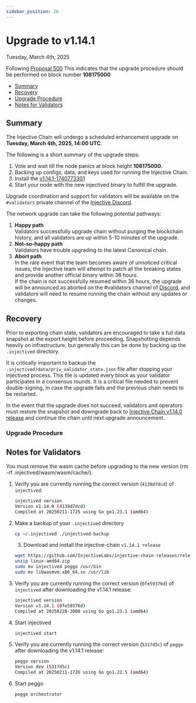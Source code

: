 ```yaml
---
sidebar_position: 20
---
```


# Upgrade to v1.14.1

Tuesday, March 4th, 2025

Following [Proposal 500](https://injhub.com/proposals/500) This indicates that the upgrade procedure should be performed on block number **108175000**

* [Summary](#summary)
* [Recovery](#recovery)
* [Upgrade Procedure](#upgrade-procedure)
* [Notes for Validators](#notes-for-validators)

## Summary

The Injective Chain will undergo a scheduled enhancement upgrade on **Tuesday, March 4th, 2025, 14:00 UTC**.

The following is a short summary of the upgrade steps:

1. Vote and wait till the node panics at block height **108175000**.
2. Backing up configs, data, and keys used for running the Injective Chain.
3. Install the [v1.14.1-1740773301](https://github.com/InjectiveLabs/injective-chain-releases/releases/tag/v1.14.1-1740773301)
4. Start your node with the new injectived binary to fulfill the upgrade.

Upgrade coordination and support for validators will be available on the `#validators` private channel of the [Injective Discord](https://discord.gg/injective).

The network upgrade can take the following potential pathways:

1. **Happy path**\
   Validators successfully upgrade chain without purging the blockchain history, and all validators are up within 5-10 minutes of the upgrade.
2. **Not-so-happy path**\
   Validators have trouble upgrading to the latest Canonical chain.
3. **Abort path**\
   In the rare event that the team becomes aware of unnoticed critical issues, the Injective team will attempt to patch all the breaking states and provide another official binary within 36 hours.\
   If the chain is not successfully resumed within 36 hours, the upgrade will be announced as aborted on the #validators channel of [Discord](https://discord.gg/injective), and validators will need to resume running the chain without any updates or changes.

## Recovery

Prior to exporting chain state, validators are encouraged to take a full data snapshot at the export height before proceeding. Snapshotting depends heavily on infrastructure, but generally this can be done by backing up the `.injectived` directory.

It is critically important to backup the `.injectived/data/priv_validator_state.json` file after stopping your injectived process. This file is updated every block as your validator participates in a consensus rounds. It is a critical file needed to prevent double-signing, in case the upgrade fails and the previous chain needs to be restarted.

In the event that the upgrade does not succeed, validators and operators must restore the snapshot and downgrade back to [Injective Chain v1.14.0 release](https://github.com/InjectiveLabs/injective-chain-releases/releases/tag/v1.14.1-1740773301) and continue the chain until next upgrade announcement.

### Upgrade Procedure

## Notes for Validators

You must remove the wasm cache before upgrading to the new version (rm -rf .injectived/wasm/wasm/cache/).

1.  Verify you are currently running the correct version (`4139d7dcd`) of `injectived`:

    ```bash
    injectived version
    Version v1.14.0 (4139d7dcd)
    Compiled at 20250211-1725 using Go go1.23.1 (amd64)
    ```
2.  Make a backup of your `.injectived` directory

    ```bash
    cp ~/.injectived ./injectived-backup
    ```

    3. Download and install the injective-chain `v1.14.1 release`

    ```bash
    wget https://github.com/InjectiveLabs/injective-chain-releases/releases/download/v1.14.1-1740773301/linux-amd64.zip
    unzip linux-amd64.zip
    sudo mv injectived peggo /usr/bin
    sudo mv libwasmvm.x86_64.so /usr/lib
    ```
3.  Verify you are currently running the correct version (`0fe59376d`) of `injectived` after downloading the v1.14.1 release:

    ```bash
    injectived version
    Version v1.14.1 (0fe59376d)
    Compiled at 20250228-2008 using Go go1.23.1 (amd64)
    ```
4.  Start injectived

    ```bash
    injectived start
    ```
5.  Verify you are currently running the correct version (`5317d5c`) of `peggo` after downloading the v1.14.1 release:

    ```bash
    peggo version
    Version dev (5317d5c)
    Compiled at 20250211-1726 using Go go1.22.5 (amd64)
    ```
6.  Start peggo

    ```bash
    peggo orchestrator
    ```
